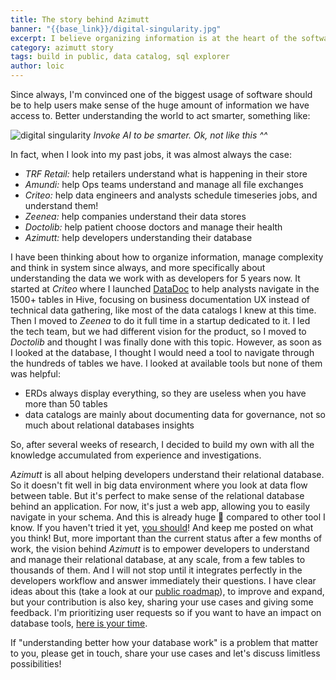 ```yaml
---
title: The story behind Azimutt
banner: "{{base_link}}/digital-singularity.jpg"
excerpt: I believe organizing information is at the heart of the software mission. I have been thinking about this for years and focused on understanding databases for 5 years now. Here is how it happened...
category: azimutt story
tags: build in public, data catalog, sql explorer
author: loic
---
```


Since always, I'm convinced one of the biggest usage of software should be to help users make sense of the huge amount of information we have access to.
Better understanding the world to act smarter, something like:

![digital singularity]({{base_link}}/digital-singularity.jpg)
*Invoke AI to be smarter. Ok, not like this ^^*

In fact, when I look into my past jobs, it was almost always the case:

- *TRF Retail:* help retailers understand what is happening in their store
- *Amundi:* help Ops teams understand and manage all file exchanges
- *Criteo:* help data engineers and analysts schedule timeseries jobs, and understand them!
- *Zeenea:* help companies understand their data stores
- *Doctolib:* help patient choose doctors and manage their health
- *Azimutt:* help developers understanding their database

I have been thinking about how to organize information, manage complexity and think in system since always, and more specifically about understanding the data we work with as developers for 5 years now.
It started at *Criteo* where I launched [DataDoc](https://medium.com/criteo-engineering/datadoc-the-criteo-data-observability-platform-2cd826a9a1af) to help analysts navigate in the 1500+ tables in Hive, focusing on business documentation UX instead of technical data gathering, like most of the data catalogs I knew at this time.
Then I moved to *Zeenea* to do it full time in a startup dedicated to it.
I led the tech team, but we had different vision for the product, so I moved to *Doctolib* and thought I was finally done with this topic. However, as soon as I looked at the database, I thought I would need a tool to navigate through the hundreds of tables we have.
I looked at available tools but none of them was helpful:
- ERDs always display everything, so they are useless when you have more than 50 tables
- data catalogs are mainly about documenting data for governance, not so much about relational databases insights

So, after several weeks of research, I decided to build my own with all the knowledge accumulated from experience and investigations.

*Azimutt* is all about helping developers understand their relational database.
So it doesn't fit well in big data environment where you look at data flow between table. But it's perfect to make sense of the relational database behind an application.
For now, it's just a web app, allowing you to easily navigate in your schema. And this is already huge 🤩 compared to other tool I know.
If you haven't tried it yet, [you should]({{app_link}})! And keep me posted on what you think!
But, more important than the current status after a few months of work, the vision behind *Azimutt* is to empower developers to understand and manage their relational database, at any scale, from a few tables to thousands of them.
And I will not stop until it integrates perfectly in the developers workflow and answer immediately their questions.
I have clear ideas about this (take a look at our [public roadmap]({{roadmap_link}})), to improve and expand, but your contribution is also key, sharing your use cases and giving some feedback. I'm prioritizing user requests so if you want to have an impact on database tools, [here is your time]({{feedback_link}}).

If "understanding better how your database work" is a problem that matter to you, please get in touch, share your use cases and let's discuss limitless possibilities! 
